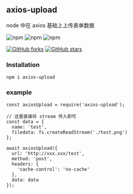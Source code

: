 ## axios-upload
node 中在 axios 基础上上传表单数据

![npm](https://img.shields.io/npm/v/axios-upload.svg)
![npm](https://img.shields.io/npm/dm/axios-upload.svg)
![npm](https://img.shields.io/npm/l/axios-upload.svg)


[![GitHub forks](https://img.shields.io/github/forks/JYFiaueng/axios-upload.svg?style=social&label=Fork)](https://github.com/JYFiaueng/axios-upload/fork)
[![GitHub stars](https://img.shields.io/github/stars/JYFiaueng/axios-upload.svg?style=social&label=Star)](https://github.com/JYFiaueng/axios-upload)

### Installation
```
npm i axios-upload 
```

### example
```
const axiosUpload = require('axios-upload');

// 这里直接将 stream 传入即可
const data = {
  name: 'test',
  filedata: fs.createReadStream('./test.png')
};

await axiosUpload({
  url: 'http://xxx.xxx/test',
  method: 'post',
  headers: {
    'cache-control': 'no-cache'
  },
  data: data
});
```